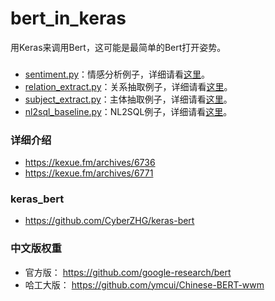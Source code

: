 # bert_in_keras
用Keras来调用Bert，这可能是最简单的Bert打开姿势。

###
- <a href="https://github.com/bojone/bert_in_keras/blob/master/sentiment.py">sentiment.py</a>：情感分析例子，详细请看<a href="https://kexue.fm/archives/6736#%E6%96%87%E6%9C%AC%E5%88%86%E7%B1%BB">这里</a>。
- <a href="https://github.com/bojone/bert_in_keras/blob/master/relation_extract.py">relation_extract.py</a>：关系抽取例子，详细请看<a href="https://kexue.fm/archives/6736#%E5%85%B3%E7%B3%BB%E6%8A%BD%E5%8F%96">这里</a>。
- <a href="https://github.com/bojone/bert_in_keras/blob/master/subject_extract.py">subject_extract.py</a>：主体抽取例子，详细请看<a href="https://kexue.fm/archives/6736#%E4%BA%8B%E4%BB%B6%E4%B8%BB%E4%BD%93%E6%8A%BD%E5%8F%96">这里</a>。
- <a href="https://github.com/bojone/bert_in_keras/blob/master/nl2sql_baseline.py">nl2sql_baseline.py</a>：NL2SQL例子，详细请看<a href="https://kexue.fm/archives/6771">这里</a>。

### 详细介绍
- https://kexue.fm/archives/6736
- https://kexue.fm/archives/6771

### keras_bert
- https://github.com/CyberZHG/keras-bert

### 中文版权重
- 官方版： https://github.com/google-research/bert
- 哈工大版： https://github.com/ymcui/Chinese-BERT-wwm
